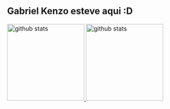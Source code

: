 ## Gabriel Kenzo esteve aqui :D

<div>
  <a href="https://github.com/GabrielKenzoT">
    
  <img height="180em"  src="https://github-readme-stats.vercel.app/api?username=GabrielKenzoT&amp;theme=tokyonight&amp;show_icons=true&amp;hide_border=true&amp;count_private=true" alt="github stats">
  <img height="180em"  src="https://github-readme-stats.vercel.app/api/top-langs/?username=GabrielKenzoT&layout=compact&hide=java&theme=tokyonight&hide_border=true" alt="github stats">
</div>
